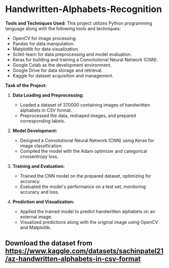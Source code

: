 # Handwritten-Alphabets-Recognition

**Tools and Techniques Used:**
This project utilizes Python programming language along with the following tools and techniques:
- OpenCV for image processing.
- Pandas for data manipulation.
- Matplotlib for data visualization.
- Scikit-learn for data preprocessing and model evaluation.
- Keras for building and training a Convolutional Neural Network (CNN).
- Google Colab as the development environment.
- Google Drive for data storage and retrieval.
- Kaggle for dataset acquisition and management.

**Task of the Project:**

1. **Data Loading and Preprocessing:**
   - Loaded a dataset of 370000 containing images of handwritten alphabets in CSV format.
   - Preprocessed the data, reshaped images, and prepared corresponding labels.

2. **Model Development:**
   - Designed a Convolutional Neural Network (CNN) using Keras for image classification.
   - Compiled the model with the Adam optimizer and categorical crossentropy loss.

3. **Training and Evaluation:**
   - Trained the CNN model on the prepared dataset, optimizing for accuracy.
   - Evaluated the model's performance on a test set, monitoring accuracy and loss.

4. **Prediction and Visualization:**
   - Applied the trained model to predict handwritten alphabets on an external image.
   - Visualized predictions along with the original image using OpenCV and Matplotlib.

## Download the dataset from https://www.kaggle.com/datasets/sachinpatel21/az-handwritten-alphabets-in-csv-format
